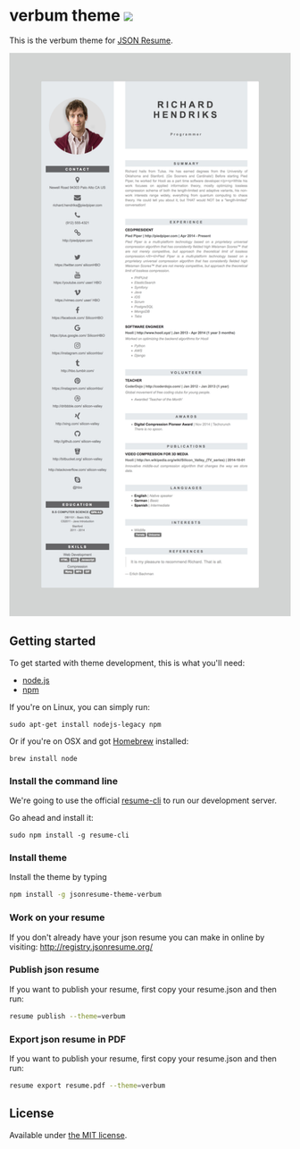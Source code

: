 # verbum theme [![](https://badge.fury.io/js/jsonresume-theme-verbum.svg)](https://www.npmjs.org/package/jsonresume-theme-verbum)

This is the verbum theme for [JSON Resume](http://jsonresume.org/).


![Preview of verbum theme](https://raw.githubusercontent.com/konalexiou/jsonresume-theme-verbum/master/verbum.png)

## Getting started

To get started with theme development, this is what you'll need:

- [node.js](http://howtonode.org/how-to-install-nodejs)
- [npm](http://howtonode.org/introduction-to-npm)

If you're on Linux, you can simply run:

```
sudo apt-get install nodejs-legacy npm
```

Or if you're on OSX and got [Homebrew](http://brew.sh/) installed:
```
brew install node
```

### Install the command line

We're going to use the official [resume-cli](https://github.com/jsonresume/resume-cli) to run our development server.

Go ahead and install it:

```
sudo npm install -g resume-cli
```

### Install theme

Install the theme by typing
```bash
npm install -g jsonresume-theme-verbum
```

### Work on your resume

If you don't already have your json resume you can make in online by visiting:
http://registry.jsonresume.org/

### Publish json resume

If you want to publish your resume, first copy your resume.json and then run:

```bash
resume publish --theme=verbum
```

### Export json resume in PDF

If you want to publish your resume, first copy your resume.json and then run:

```bash
resume export resume.pdf --theme=verbum
```

## License

Available under [the MIT license](http://mths.be/mit).
